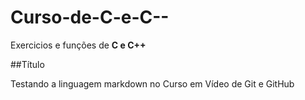 # Curso-de-C-e-C--
Exercicios e funções de **C e C++**

##Título

Testando a linguagem markdown no Curso em Vídeo de Git e GitHub
